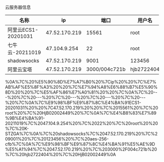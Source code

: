 云服务器信息

| 名称  | ip  | 端口  | 用户名 | 密码  |
| --- | --- | --- | --- | --- |
| 阿里云ECS1-20201031 | 47.52.170.219 | 15561 | root | HjB02002449 |
| 七牛云-20211019 | 47.104.9.254 | 22  | root | K-STZGA |
| shadowsocks | 47.52.170.219 | 9001 | 123456 | aes-256-cfb |
| 阿里云宝塔 | 47.52.170.219 | 3000/004c721b | hjb2722404 | HjB02002449 |

%0A%7C%20%E5%90%8D%E7%A7%B0%20%7Cip%20%20%7C%E7%AB%AF%E5%8F%A3%20%20%7C%E7%94%A8%E6%88%B7%E5%90%8D%20%20%7C%E5%AF%86%E7%A0%81%20%20%7C%0A%7C%20---%20%7C%20---%20%7C%20---%20%7C%20---%20%7C%20---%20%7C%0A%7C%E9%98%BF%E9%87%8C%E4%BA%91ECS1-20201031%20%20%7C47.52.170.219%20%20%7C%2015561%20%7C%20root%20%7C%20HjB02002449%20%7C%0A%7C%E4%B8%83%E7%89%9B%E4%BA%91-20211019%7C%2047.104.9.254%20%7C%2022%20%7C%20root%20%20%7C%20K-STZGA%7C%0A%7C%20shadowsocks%7C%2047.52.170.219%20%7C%209001%20%7C%20123456%20%7C%20aes-256-cfb%7C%0A%7C%E9%98%BF%E9%87%8C%E4%BA%91%E5%AE%9D%E5%A1%94%7C%2047.52.170.219%20%7C%203000%2F004c721b%20%7C%20hjb2722404%20%7C%20HjB02002449%0A